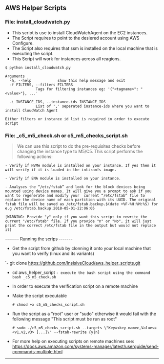 ## AWS Helper Scripts

### File: install_cloudwatch.py
 - This script is use to install CloudWatchAgent on the EC2 instances.
 - The Script requires to point to the desiered account using AWS Configure.
 - The Script also requires that ssm is installed on the local machine that is executing the script.
 - This Script will work for instances across all reagions.


```
$ python install_cloudwatch.py
```
```
Arguments
  -h, --help            show this help message and exit
  -f FILTERS, --filters FILTERS
              Tags for filtering instances eg: '{"<tagname>": "<value>"}, ...'
              
  -i INSTANCE_IDS, --instance-ids INSTANCE_IDS
              List of ',' seperated instance-ids where you want to install CloudWatch Agent
                        
Either filters or instance id list is required in order to execute script 
```

### File: _c5_m5_check.sh or c5_m5_checks_script.sh

 > We can use this script to do the pre-requisites checks before changing the instance type to M5/C5. This script performs the following actions:

    - Verify if NVMe module is installed on your instance. If yes then it will verify if it is loaded in the intiramfs image.

    - Verify if ENA module is installed on your instance.

    - Analyses the “/etc/fstab” and look for the block devices being mounted using device names. It will give you a prompt to ask if you want to regenerate and modify your  current “/etc/fstab” file to replace the device name of each partition with its UUID. The original fstab file will be saved as /etc/fstab.backup.$(date +%F-%H:%M:%S) for e.g /etc/fstab.backup.2018-05-01-22:06:05

    [WARNING: Provide "y" only if you want this script to rewrite the current "/etc/fstab" file. If you provide "n" or "No", it will just print the correct /etc/fstab file in the output but would not replace it]


------- Running the scrips -------
- Get the script from github by clonning it onto your local machine that you want to verify (linux and its variants) 

 `- git clone https://github.com/InsisiveCloud/aws_helper_scripts.git
  - cd aws_helper_script
 `- execute the bash script using the command bash _c5_m5_check.sh`

- In order to execute the verification script on a remote machine

- Make the script executable

    `# chmod +x c5_m5_checks_script.sh`

- Run the script as a "root" user or "sudo" otherwise it would fail with the following message "This script must be run as root"

    `# sudo ./c5_m5_checks_script.sh --targets \"Key=<key-name>,Values=<v1,v2,v3> [...]\" --fstab-rewrite {y|n}`
    
- For more help on executing scripts on remote machines see: https://docs.aws.amazon.com/systems-manager/latest/userguide/send-commands-multiple.html


----------------------------------

